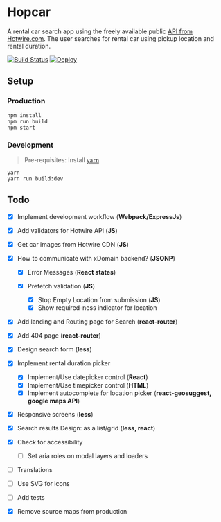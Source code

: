 # Hopcar

A rental car search app using the freely available public [API from Hotwire.com](http://developer.hotwire.com/docs/Rental_Car_Shopping_API). The user searches for rental car using pickup location and rental duration.

 [![Build Status](https://travis-ci.org/abhishekdev/hopcar.svg?branch=master)](https://travis-ci.org/abhishekdev/hopcar) [![Deploy](https://www.herokucdn.com/deploy/button.svg)](https://heroku.com/deploy?template=https://github.com/abhishekdev/hopcar)

## Setup

### Production

```shell
npm install
npm run build
npm start
```

### Development

> Pre-requisites: Install [`yarn`](https://yarnpkg.com/en/docs/install)

```shell
yarn
yarn run build:dev
```

## Todo

- [x] Implement development workflow (**Webpack/ExpressJs**)
- [x] Add validators for Hotwire API (**JS**)
- [x] Get car images from Hotwire CDN (**JS**)
- [x] How to communicate with xDomain backend? (**JSONP**)

  - [x] Error Messages (**React states**)
  - [x] Prefetch validation (**JS**)

    - [x] Stop Empty Location from submission (**JS**)
    - [x] Show required-ness indicator for location

- [x] Add landing and Routing page for Search (**react-router**)

- [x] Add 404 page (**react-router**)

- [x] Design search form (**less**)

- [x] Implement rental duration picker

  - [x] Implement/Use datepicker control (**React**)
  - [x] Implement/Use timepicker control (**HTML**)
  - [x] Implement autocomplete for location picker (**react-geosuggest, google maps API**)

- [x] Responsive screens (**less**)

- [x] Search results Design: as a list/grid (**less, react**)

- [x] Check for accessibility

  - [ ] Set aria roles on modal layers and loaders

- [ ] Translations

- [ ] Use SVG for icons

- [ ] Add tests

- [x] Remove source maps from production
